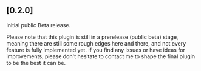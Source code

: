 ## [0.2.0]

Initial public Beta release.

Please note that this plugin is still in a prerelease (public beta) stage,
meaning there are still some rough edges here and there, and not every feature
is fully implemented yet. If you find any issues or have ideas for improvements,
please don't hesitate to contact me to shape the final plugin to be the best it
can be.
